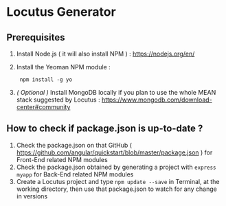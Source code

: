 # Locutus Generator

## Prerequisites

1. Install Node.js ( it will also install NPM ) : https://nodejs.org/en/
2. Install the Yeoman NPM module :

        npm install -g yo
        
3. _( Optional )_ Install MongoDB locally if you plan to use the whole MEAN stack
suggested by Locutus : https://www.mongodb.com/download-center#community

## How to check if package.json is up-to-date ?

1. Check the package.json on that GitHub ( https://github.com/angular/quickstart/blob/master/package.json ) for Front-End related NPM modules
2. Check the package.json obtained by generating a project with `express myapp` for Back-End related NPM modules
3. Create a Locutus project and type `npm update --save` in Terminal, at the working directory, then use that package.json to watch for any change in versions
